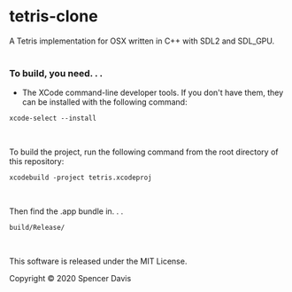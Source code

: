 # tetris-clone

A Tetris implementation for OSX written in C++ with SDL2 and SDL_GPU.
<br /><br />


### To build, you need. . . 

* The XCode command-line developer tools. If you don't have them, they can be installed with the following command:
```
xcode-select --install
```
<br />

To build the project, run the following command from the root directory of this repository:
```
xcodebuild -project tetris.xcodeproj
```
<br />

Then find the .app bundle in. . . 
```
build/Release/
```
<br />

This software is released under the MIT License.

Copyright © 2020 Spencer Davis
